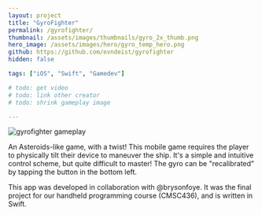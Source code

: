 ```yaml
---
layout: project
title: "GyroFighter"
permalink: /gyrofighter/
thumbnail: /assets/images/thumbnails/gyro_2x_thumb.png
hero_image: /assets/images/hero/gyro_temp_hero.png
github: https://github.com/evndeist/gyrofighter
hidden: false

tags: ["iOS", "Swift", "Gamedev"]

# todo: get video
# todo: link other creator
# todo: shrink gameplay image

---
```


<img src="/assets/images/gyro/gyro_gameplay.PNG" alt="gyrofighter gameplay">

An Asteroids-like game, with a twist! This mobile game requires the player to physically tilt their device to maneuver the ship. It's a simple and intuitive control scheme, but quite difficult to master! The gyro can be "recalibrated" by tapping the button in the bottom left.

This app was developed in collaboration with @brysonfoye.
It was the final project for our handheld programming course (CMSC436), and is written in Swift.
